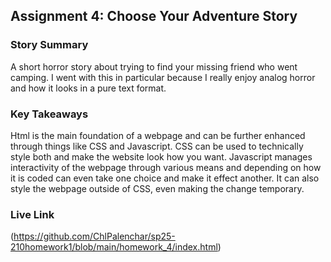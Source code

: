 ## Assignment 4: Choose Your Adventure Story

### Story Summary

A short horror story about trying to find your missing friend who went camping. I went with this in particular because I really enjoy analog horror and how it looks in a pure text format.

### Key Takeaways

Html is the main foundation of a webpage and can be further enhanced through things like CSS and Javascript. CSS can be used to technically style both and make the website look how you want. Javascript manages interactivity of the webpage through various means and depending on how it is coded can even take one choice and make it effect another. It can also style the webpage outside of CSS, even making the change temporary.

### Live Link

(https://github.com/ChlPalenchar/sp25-210homework1/blob/main/homework_4/index.html)
